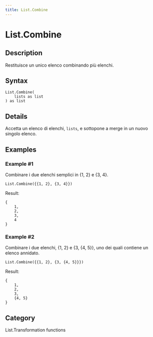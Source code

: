 ```yaml
---
title: List.Combine
---
```


# List.Combine


## Description

Restituisce un unico elenco combinando più elenchi.


## Syntax

```powerquery
List.Combine(
    lists as list
) as list
```


## Details

Accetta un elenco di elenchi, <code>lists</code>, e sottopone a merge in un nuovo singolo elenco.


## Examples

### Example #1 
Combinare i due elenchi semplici in \{1, 2} e \{3, 4}.
```powerquery
List.Combine({{1, 2}, {3, 4}})
```

Result: 
```powerquery
{
    1,
    2,
    3,
    4
}
```


### Example #2 
Combinare i due elenchi, \{1, 2} e \{3, \{4, 5}}, uno dei quali contiene un elenco annidato.
```powerquery
List.Combine({{1, 2}, {3, {4, 5}}})
```

Result: 
```powerquery
{
    1,
    2,
    3,
    {4, 5}
}
```




## Category
List.Transformation functions
